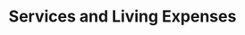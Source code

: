 ---
aliases: [Services and Living Expenses]
page: 34
tags: WWN
title: Services and Living Expenses
---